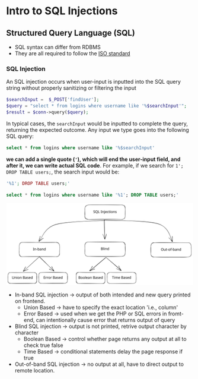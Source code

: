 # Intro to SQL Injections

## Structured Query Language (SQL)

* SQL syntax can differ from RDBMS
* They are all required to follow the [ISO standard](https://en.wikipedia.org/wiki/ISO/IEC\_9075)

### SQL Injection

An SQL injection occurs when user-input is inputted into the SQL query string without properly sanitizing or filtering the input

```php
$searchInput =  $_POST['findUser'];
$query = "select * from logins where username like '%$searchInput'";
$result = $conn->query($query);
```

In typical cases, the `searchInput` would be inputted to complete the query, returning the expected outcome. Any input we type goes into the following SQL query:

```sql
select * from logins where username like '%$searchInput'
```

**we can add a single quote (`'`), which will end the user-input field, and after it, we can write actual SQL code**. For example, if we search for `1'; DROP TABLE users;`, the search input would be:

```php
'%1'; DROP TABLE users;'
```

```sql
select * from logins where username like '%1'; DROP TABLE users;'
```

<img src="../../.gitbook/assets/file.excalidraw (2).svg" alt="Types of SQL Injections" class="gitbook-drawing">

* In-band SQL injection -> output of both intended and new query printed on frontend.
  * Union Based -> have to specify the exact location 'i.e., column'
  * Error Based -> used when we get the PHP or SQL errors in fromt-end, can intentionally cause error that returns output of query
* Blind SQL injection -> output is not printed, retrive output character by character
  * Boolean Based -> control whether page returns any output at all to check true false
  * Time Based -> conditional statements delay the page response if true
* Out-of-band SQL injection -> no output at all, have to direct output to remote location.
